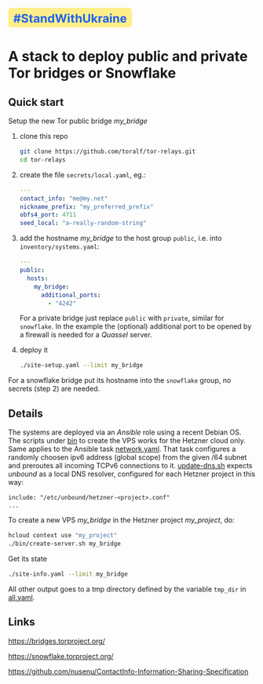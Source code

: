 [![StandWithUkraine](https://raw.githubusercontent.com/vshymanskyy/StandWithUkraine/main/badges/StandWithUkraine.svg)](https://github.com/vshymanskyy/StandWithUkraine/blob/main/docs/README.md)

# A stack to deploy public and private Tor bridges or Snowflake

## Quick start

Setup the new Tor public bridge _my_bridge_

1. clone this repo

   ```bash
   git clone https://github.com/toralf/tor-relays.git
   cd tor-relays
   ```

1. create the file `secrets/local.yaml`, eg.:

   ```yaml
   ---
   contact_info: "me@my.net"
   nickname_prefix: "my_preferred_prefix"
   obfs4_port: 4711
   seed_local: "a-really-random-string"
   ```

1. add the hostname _my_bridge_ to the host group `public`, i.e. into `inventory/systems.yaml`:

   ```yaml
   ---
   public:
     hosts:
       my_bridge:
         additional_ports:
           - "4242"
   ```

   For a private bridge just replace `public` with `private`, similar for `snowflake`.
   In the example the (optional) additional port to be opened by a firewall is needed for a _Quassel_ server.

1. deploy it

   ```bash
   ./site-setup.yaml --limit my_bridge
   ```

For a snowflake bridge put its hostname into the `snowflake` group, no secrets (step 2) are needed.

## Details

The systems are deployed via an _Ansible_ role using a recent Debian OS.
The scripts under [bin](./bin) to create the VPS works for the Hetzner cloud only.
Same applies to the Ansible task [network.yaml](./playbooks/roles/setup/tasks/network.yaml).
That task configures a randomly choosen ipv6 address (global scope)
from the given /64 subnet and preroutes all incoming TCPv6 connections to it.
[update-dns.sh](./bin/update-dns.sh) expects _unbound_ as a local DNS resolver,
configured for each Hetzner project in this way:

```config
include: "/etc/unbound/hetzner-<project>.conf"
...
```

To create a new VPS _my_bridge_ in the Hetzner project _my_project_, do:

```bash
hcloud context use "my_project"
./bin/create-server.sh my_bridge
```

Get its state

```bash
./site-info.yaml --limit my_bridge
```

All other output goes to a tmp directory defined by the variable `tmp_dir` in [all.yaml](./inventory/group_vars/all.yaml).

## Links

https://bridges.torproject.org/

https://snowflake.torproject.org/

https://github.com/nusenu/ContactInfo-Information-Sharing-Specification
